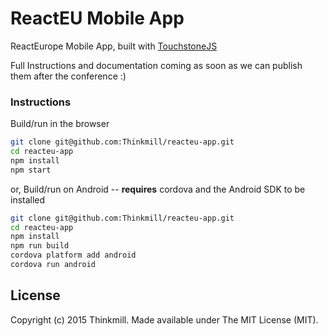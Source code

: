 
# ReactEU Mobile App

ReactEurope Mobile App, built with [TouchstoneJS](http://touchstonejs.io)

Full Instructions and documentation coming as soon as we can publish them after the conference :)

### Instructions

Build/run in the browser

``` bash
git clone git@github.com:Thinkmill/reacteu-app.git
cd reacteu-app
npm install
npm start
```


or, Build/run on Android -- **requires** cordova and the Android SDK to be installed

``` bash
git clone git@github.com:Thinkmill/reacteu-app.git
cd reacteu-app
npm install
npm run build
cordova platform add android
cordova run android
```

## License

Copyright (c) 2015 Thinkmill. Made available under The MIT License (MIT).
